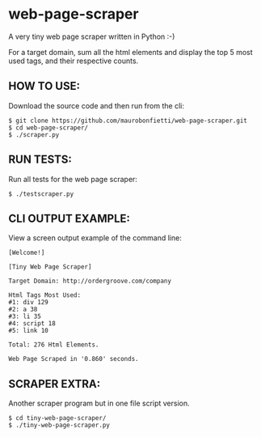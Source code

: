 # web-page-scraper

A very tiny web page scraper written in Python :-)

For a target domain, sum all the html elements and display the top 5 most used tags, and their respective counts.


## HOW TO USE:

Download the source code and then run from the cli:

```
$ git clone https://github.com/maurobonfietti/web-page-scraper.git
$ cd web-page-scraper/
$ ./scraper.py
```


## RUN TESTS:

Run all tests for the web page scraper:

```
$ ./testscraper.py
```


## CLI OUTPUT EXAMPLE:

View a screen output example of the command line:

```
[Welcome!]

[Tiny Web Page Scraper]

Target Domain: http://ordergroove.com/company

Html Tags Most Used:
#1: div 129
#2: a 38
#3: li 35
#4: script 18
#5: link 10

Total: 276 Html Elements.

Web Page Scraped in '0.860' seconds.
```


## SCRAPER EXTRA:

Another scraper program but in one file script version.

```
$ cd tiny-web-page-scraper/
$ ./tiny-web-page-scraper.py
```
